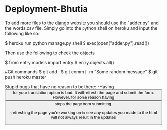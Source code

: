 # Deployment-Bhutia

To add more files to the django website you should use the "adder.py" and the words.csv file. Simply go into the python shell on heroku and input the following like so:

$ heroku run python manage.py shell
$ exec(open("adder.py").read())

Then use the following to check the objects

$ from entry.models import entry
$ entry.objects.all()


#Git commands
$ git add .
$ git commit -m "Some random message"
$ git push heroku master


Stupid bugs that have no reason to be there:
-Having <button> for your translation option is bad. It will refresh the page and submit the form. However, for some reason having <button type="button"> stops the page from submitting.

-refreshing the page you're working on to see any updates you made to the html will not always result in the updates
